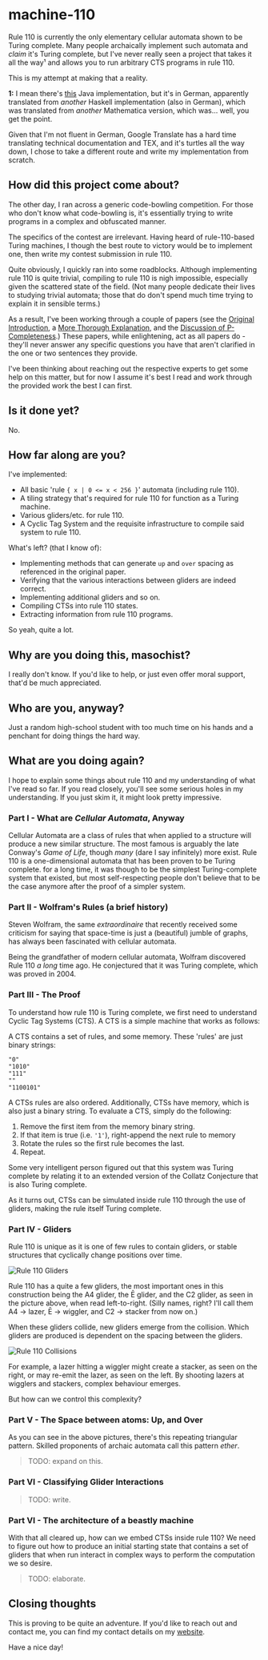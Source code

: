 # machine-110
Rule 110 is currently the only elementary cellular automata shown
to be Turing complete.
Many people archaically implement such automata and *claim* it's Turing
complete, but I've never really seen a project that takes it all the way¹
and allows you to run arbitrary CTS programs in rule 110.

This is my attempt at making that a reality.

**1:** I mean there's [this](https://github.com/sky4walk/TuringMachine) Java implementation, but it's in German, apparently translated from *another* Haskell implementation (also in German), which was translated from *another* Mathematica version, which was... well, you get the point.

Given that I'm not fluent in German, Google Translate has a hard time translating technical documentation and TEX, and it's turtles all the way down, I chose to take a different route and write my implementation from scratch.

## How did this project come about?
The other day, I ran across a generic code-bowling competition.
For those who don't know what code-bowling is, it's essentially
trying to write programs in a complex and obfuscated manner.

The specifics of the contest are irrelevant.
Having heard of rule-110-based Turing machines,
I though the best route to victory would be to implement one,
then write my contest submission in rule 110.

Quite obviously, I quickly ran into some roadblocks.
Although implementing rule 110 is quite trivial,
compiling to rule 110 is nigh impossible,
especially given the scattered state of the field.
(Not many people dedicate their lives to studying trivial automata;
those that do don't spend much time trying to explain it in sensible terms.)

As a result, I've been working through a couple of papers
(see the [Original Introduction](https://wpmedia.wolfram.com/uploads/sites/13/2018/02/15-1-1.pdf),
a [More Thorough Explanation](https://web.archive.org/web/20160303190954/https://uncomp.uwe.ac.uk/genaro/Papers/Papers_on_CA_files/repCTSR110.pdf), and
the [Discussion of P-Completeness](https://link.springer.com/chapter/10.1007/11786986_13).)
These papers, while enlightening, act as all papers do -
they'll never answer any specific questions you have that aren't clarified
in the one or two sentences they provide.

I've been thinking about reaching out the respective experts to get some help
on this matter, but for now I assume it's best I read and work through
the provided work the best I can first.

## Is it done yet?
No.

## How far along are you?
I've implemented:
- All basic 'rule `{ x | 0 <= x < 256 }`' automata (including rule 110).
- A tiling strategy that's required for rule 110 for function as a Turing machine.
- Various gliders/etc. for rule 110.
- A Cyclic Tag System and the requisite infrastructure to compile said system
  to rule 110.

What's left? (that I know of):
- Implementing methods that can generate `up` and `over` spacing
  as referenced in the original paper.
- Verifying that the various interactions between gliders are indeed correct.
- Implementing additional gliders and so on.
- Compiling CTSs into rule 110 states.
- Extracting information from rule 110 programs.

So yeah, quite a lot.

## Why are you doing this, masochist?
I really don't know.
If you'd like to help, or just even offer moral support,
that'd be much appreciated.

## Who are you, anyway?
Just a random high-school student with too much time on his hands and a
penchant for doing things the hard way.

## What are you doing again?
I hope to explain some things about rule 110 and my understanding of
what I've read so far. If you read closely, you'll see some serious holes
in my understanding. If you just skim it, it might look pretty impressive.

### Part I - What are *Cellular Automata*, Anyway
Cellular Automata are a class of rules that when applied to a structure
will produce a new similar structure.
The most famous is arguably the late Conway's *Game of Life*,
though *many* (dare I say infinitely) more exist.
Rule 110 is a one-dimensional automata that has
been proven to be Turing complete.
for a long time, it was though to be the simplest Turing-complete system
that existed, but most self-respecting people don't believe that to be
the case anymore after the proof of a simpler system.

### Part II - Wolfram's Rules (a brief history)
Steven Wolfram, the same *extraordinaire* that recently received some criticism
for saying that space-time is just a (beautiful) jumble of graphs,
has always been fascinated with cellular automata.

Being the grandfather of modern cellular automata,
Wolfram discovered Rule 110 *a long* time ago.
He conjectured that it was Turing complete, which was proved in 2004.

### Part III - The Proof
To understand how rule 110 is Turing complete, we first need to understand
Cyclic Tag Systems (CTS).
A CTS is a simple machine that works as follows:

A CTS contains a set of rules, and some memory.
These 'rules' are just binary strings:

```
"0"
"1010"
"111"
""
"1100101"
```

A CTSs rules are also ordered.
Additionally, CTSs have memory, which is also just a binary string.
To evaluate a CTS, simply do the following:

1. Remove the first item from the memory binary string.
2. If that item is true (i.e. `'1'`), right-append the next rule to memory
3. Rotate the rules so the first rule becomes the last.
4. Repeat.

Some very intelligent person figured out that this system was Turing complete
by relating it to an extended version of the Collatz Conjecture that is
also Turing complete.

As it turns out, CTSs can be simulated inside rule 110 through the use of
gliders, making the rule itself Turing complete.

### Part IV - Gliders
Rule 110 is unique as it is one of few rules to contain gliders,
or stable structures that cyclically change positions over time.

![Rule 110 Gliders](https://upload.wikimedia.org/wikipedia/commons/0/0d/Ca110-structures2.png)

Rule 110 has a quite a few gliders, the most important ones in this construction
being the A4 glider, the Ē glider, and the C2 glider, as seen in the picture
above, when read left-to-right. (Silly names, right? I'll call them A4 → lazer,
Ē → wiggler, and C2 → stacker from now on.)

When these gliders collide, new gliders emerge from the collision.
Which gliders are produced is dependent on the spacing between the gliders.

![Rule 110 Collisions](https://upload.wikimedia.org/wikipedia/commons/1/18/Ca110-interaction2.png)

For example, a lazer hitting a wiggler might create a stacker,
as seen on the right, or may re-emit the lazer, as seen on the left.
By shooting lazers at wigglers and stackers, complex behaviour emerges.

But how can we control this complexity?

### Part V - The Space between atoms: Up, and Over
As you can see in the above pictures, there's this repeating triangular pattern.
Skilled proponents of archaic automata call this pattern *ether*.

> TODO: expand on this.

### Part VI - Classifying Glider Interactions
> TODO: write.

### Part VI - The architecture of a beastly machine
With that all cleared up, how can we embed CTSs inside rule 110?
We need to figure out how to produce an initial starting state
that contains a set of gliders that when run interact in complex ways
to perform the computation we so desire.

> TODO: elaborate.

## Closing thoughts
This is proving to be quite an adventure.
If you'd like to reach out and contact me,
you can find my contact details on my [website](https://www.slightknack.dev/home).

Have a nice day!
